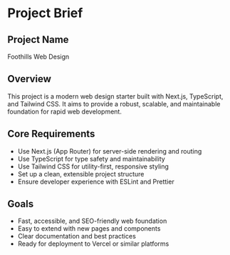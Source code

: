 # Project Brief

## Project Name
Foothills Web Design

## Overview
This project is a modern web design starter built with Next.js, TypeScript, and Tailwind CSS. It aims to provide a robust, scalable, and maintainable foundation for rapid web development.

## Core Requirements
- Use Next.js (App Router) for server-side rendering and routing
- Use TypeScript for type safety and maintainability
- Use Tailwind CSS for utility-first, responsive styling
- Set up a clean, extensible project structure
- Ensure developer experience with ESLint and Prettier

## Goals
- Fast, accessible, and SEO-friendly web foundation
- Easy to extend with new pages and components
- Clear documentation and best practices
- Ready for deployment to Vercel or similar platforms 